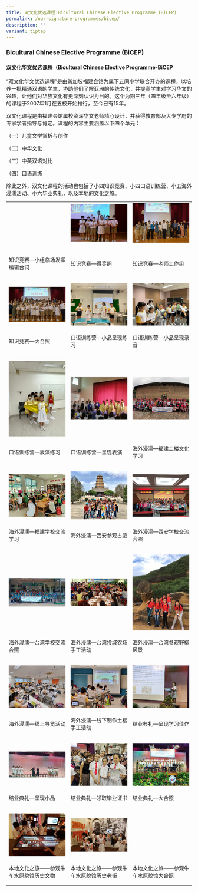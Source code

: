 ```yaml
---
title: 双文化优选课程 Bicultural Chinese Elective Programme (BiCEP)
permalink: /our-signature-programmes/bicep/
description: ""
variant: tiptap
---
```

<h3>Bicultural Chinese Elective Programme (BiCEP)</h3>
<h4>双文化华文优选课程（Bicultural Chinese Elective Programme-BiCEP</h4>
<p>“双文化华文优选课程”是由新加坡福建会馆为属下五间小学联合开办的课程，以培养一批精通双语的学生，协助他们了解亚洲的传统文化，并提高学生对学习华文的兴趣，让他们对华族文化有更深刻认识为目的。这个为期三年（四年级至六年级）的课程于2007年1月在五校开始推行，至今已有15年。</p>
<p>双文化课程是由福建会馆属校资深华文老师精心设计，并获得教育部及大专学府的专家学者指导与肯定。课程的内容主要涵盖以下四个单元：</p>
<p>（一）儿童文学赏析与创作</p>
<p>（二）中华文化</p>
<p>（三）中英双语对比</p>
<p>（四）口语训练</p>
<p>除此之外，双文化课程的活动也包括了小四知识竞赛、小四口语训练营、小五海外浸濡活动、小六毕业典礼，以及本地的文化之旅。</p>
<table>
<tbody>
<tr>
<td rowspan="1" colspan="1">
<div class="isomer-image-wrapper">
<img style="width: 100%" height="auto" width="100%" alt="" src="/images/bicep1.jpg">
</div>
<p></p>
</td>
<td rowspan="1" colspan="1">
<div class="isomer-image-wrapper">
<img style="width: 100%" height="auto" width="100%" alt="" src="/images/bicep2.jpg">
</div>
<p></p>
</td>
<td rowspan="1" colspan="1">
<div class="isomer-image-wrapper">
<img style="width: 100%" height="auto" width="100%" alt="" src="/images/bicep3.jpg">
</div>
<p></p>
</td>
</tr>
<tr>
<td rowspan="1" colspan="1">
<p>知识竞赛—小组临场发挥编辑台词</p>
</td>
<td rowspan="1" colspan="1">
<p>知识竞赛—得奖照</p>
</td>
<td rowspan="1" colspan="1">
<p>知识竞赛—老师工作组</p>
</td>
</tr>
<tr>
<td rowspan="1" colspan="1">
<p></p>
<div class="isomer-image-wrapper">
<img style="width: 100%" height="auto" width="100%" alt="" src="/images/bicep4.jpg">
</div>
</td>
<td rowspan="1" colspan="1">
<p></p>
<div class="isomer-image-wrapper">
<img style="width: 100%" height="auto" width="100%" alt="" src="/images/bicep5.jpg">
</div>
</td>
<td rowspan="1" colspan="1">
<p></p>
<div class="isomer-image-wrapper">
<img style="width: 100%" height="auto" width="100%" alt="" src="/images/bicep6.jpg">
</div>
</td>
</tr>
<tr>
<td rowspan="1" colspan="1">
<p>知识竞赛—大合照</p>
</td>
<td rowspan="1" colspan="1">
<p>口语训练营—小品呈现练习</p>
</td>
<td rowspan="1" colspan="1">
<p>口语训练营—小品呈现录音</p>
</td>
</tr>
<tr>
<td rowspan="1" colspan="1">
<p></p>
<div class="isomer-image-wrapper">
<img style="width: 100%" height="auto" width="100%" alt="" src="/images/bicep7.jpg">
</div>
</td>
<td rowspan="1" colspan="1">
<p></p>
<div class="isomer-image-wrapper">
<img style="width: 100%" height="auto" width="100%" alt="" src="/images/bicep8.jpg">
</div>
</td>
<td rowspan="1" colspan="1">
<p></p>
<div class="isomer-image-wrapper">
<img style="width: 100%" height="auto" width="100%" alt="" src="/images/bicep9.jpg">
</div>
</td>
</tr>
<tr>
<td rowspan="1" colspan="1">
<p>口语训练营—表演练习</p>
</td>
<td rowspan="1" colspan="1">
<p>口语训练营—呈现表演</p>
</td>
<td rowspan="1" colspan="1">
<p>海外浸濡—福建土楼文化学习</p>
</td>
</tr>
<tr>
<td rowspan="1" colspan="1">
<p></p>
<div class="isomer-image-wrapper">
<img style="width: 100%" height="auto" width="100%" alt="" src="/images/bicep10.jpg">
</div>
</td>
<td rowspan="1" colspan="1">
<p></p>
<div class="isomer-image-wrapper">
<img style="width: 100%" height="auto" width="100%" alt="" src="/images/bicep11.jpg">
</div>
</td>
<td rowspan="1" colspan="1">
<p></p>
<div class="isomer-image-wrapper">
<img style="width: 100%" height="auto" width="100%" alt="" src="/images/bicep12.jpg">
</div>
</td>
</tr>
<tr>
<td rowspan="1" colspan="1">
<p>海外浸濡—福建学校交流学习</p>
</td>
<td rowspan="1" colspan="1">
<p>海外浸濡—西安参观古迹</p>
</td>
<td rowspan="1" colspan="1">
<p>海外浸濡—西安学校交流合照</p>
</td>
</tr>
<tr>
<td rowspan="1" colspan="1">
<p></p>
<div class="isomer-image-wrapper">
<img style="width: 100%" height="auto" width="100%" alt="" src="/images/bicep13.jpg">
</div>
</td>
<td rowspan="1" colspan="1">
<p></p>
<div class="isomer-image-wrapper">
<img style="width: 100%" height="auto" width="100%" alt="" src="/images/bicep14.jpg">
</div>
</td>
<td rowspan="1" colspan="1">
<p></p>
<div class="isomer-image-wrapper">
<img style="width: 100%" height="auto" width="100%" alt="" src="/images/bicep15.jpg">
</div>
</td>
</tr>
<tr>
<td rowspan="1" colspan="1">
<p>海外浸濡—台湾学校交流合照</p>
</td>
<td rowspan="1" colspan="1">
<p>海外浸濡—台湾投城农场手工活动</p>
</td>
<td rowspan="1" colspan="1">
<p>海外浸濡—台湾参观野柳风景</p>
</td>
</tr>
<tr>
<td rowspan="1" colspan="1">
<p></p>
<div class="isomer-image-wrapper">
<img style="width: 100%" height="auto" width="100%" alt="" src="/images/bicep16.jpg">
</div>
</td>
<td rowspan="1" colspan="1">
<p></p>
<div class="isomer-image-wrapper">
<img style="width: 100%" height="auto" width="100%" alt="" src="/images/bicep17.jpg">
</div>
</td>
<td rowspan="1" colspan="1">
<p></p>
<div class="isomer-image-wrapper">
<img style="width: 100%" height="auto" width="100%" alt="" src="/images/bicep18.jpg">
</div>
</td>
</tr>
<tr>
<td rowspan="1" colspan="1">
<p>海外浸濡—线上导览活动</p>
</td>
<td rowspan="1" colspan="1">
<p>海外浸濡—线下制作土楼手工活动</p>
</td>
<td rowspan="1" colspan="1">
<p>结业典礼—呈现学习佳作</p>
</td>
</tr>
<tr>
<td rowspan="1" colspan="1">
<p></p>
<div class="isomer-image-wrapper">
<img style="width: 100%" height="auto" width="100%" alt="" src="/images/bicep19.jpg">
</div>
</td>
<td rowspan="1" colspan="1">
<p></p>
<div class="isomer-image-wrapper">
<img style="width: 100%" height="auto" width="100%" alt="" src="/images/bicep20.jpg">
</div>
</td>
<td rowspan="1" colspan="1">
<p></p>
<div class="isomer-image-wrapper">
<img style="width: 100%" height="auto" width="100%" alt="" src="/images/bicep21.jpg">
</div>
</td>
</tr>
<tr>
<td rowspan="1" colspan="1">
<p>结业典礼—呈现小品</p>
</td>
<td rowspan="1" colspan="1">
<p>结业典礼—领取毕业证书</p>
</td>
<td rowspan="1" colspan="1">
<p>结业典礼—大合照</p>
</td>
</tr>
<tr>
<td rowspan="1" colspan="1">
<p></p>
<div class="isomer-image-wrapper">
<img style="width: 100%" height="auto" width="100%" alt="" src="/images/bicep22.jpg">
</div>
</td>
<td rowspan="1" colspan="1">
<p></p>
<div class="isomer-image-wrapper">
<img style="width: 100%" height="auto" width="100%" alt="" src="/images/bicep23.jpg">
</div>
</td>
<td rowspan="1" colspan="1">
<p></p>
<div class="isomer-image-wrapper">
<img style="width: 100%" height="auto" width="100%" alt="" src="/images/bicep24.jpg">
</div>
</td>
</tr>
<tr>
<td rowspan="1" colspan="1">
<p>本地文化之旅——参观牛车水原貌馆历史文物</p>
</td>
<td rowspan="1" colspan="1">
<p>本地文化之旅——参观牛车水原貌馆历史老街</p>
</td>
<td rowspan="1" colspan="1">
<p>本地文化之旅——参观牛车水原貌馆大合照</p>
</td>
</tr>
</tbody>
</table>
<p></p>
<p></p>